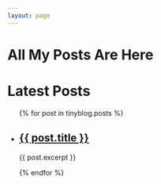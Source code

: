 ```yaml
---
layout: page
---
```


# All My Posts Are Here

<h1>Latest Posts</h1>

<ul>
  {% for post in tinyblog.posts %}
    <li>
      <h2><a href="{{ post.url }}">{{ post.title }}</a></h2>
      <p>{{ post.excerpt }}</p>
    </li>
  {% endfor %}
</ul>
